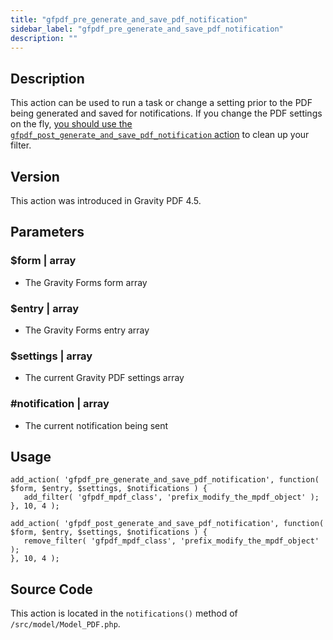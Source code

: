 ```yaml
---
title: "gfpdf_pre_generate_and_save_pdf_notification"
sidebar_label: "gfpdf_pre_generate_and_save_pdf_notification"
description: ""
---
```




## Description

This action can be used to run a task or change a setting prior to the PDF being generated and saved for notifications. If you change the PDF settings on the fly, [you should use the `gfpdf_post_generate_and_save_pdf_notification` action](gfpdf_post_generate_and_save_pdf_notification.md) to clean up your filter.

## Version

This action was introduced in Gravity PDF 4.5.

## Parameters

### $form | array
*  The Gravity Forms form array

### $entry | array
*  The Gravity Forms entry array

### $settings | array
*  The current Gravity PDF settings array

### #notification | array
*  The current notification being sent

## Usage

```
add_action( 'gfpdf_pre_generate_and_save_pdf_notification', function( $form, $entry, $settings, $notifications ) {
   add_filter( 'gfpdf_mpdf_class', 'prefix_modify_the_mpdf_object' );
}, 10, 4 );

add_action( 'gfpdf_post_generate_and_save_pdf_notification', function( $form, $entry, $settings, $notifications ) {
   remove_filter( 'gfpdf_mpdf_class', 'prefix_modify_the_mpdf_object' );
}, 10, 4 );
```

## Source Code

This action is located in the `notifications()` method of `/src/model/Model_PDF.php`.